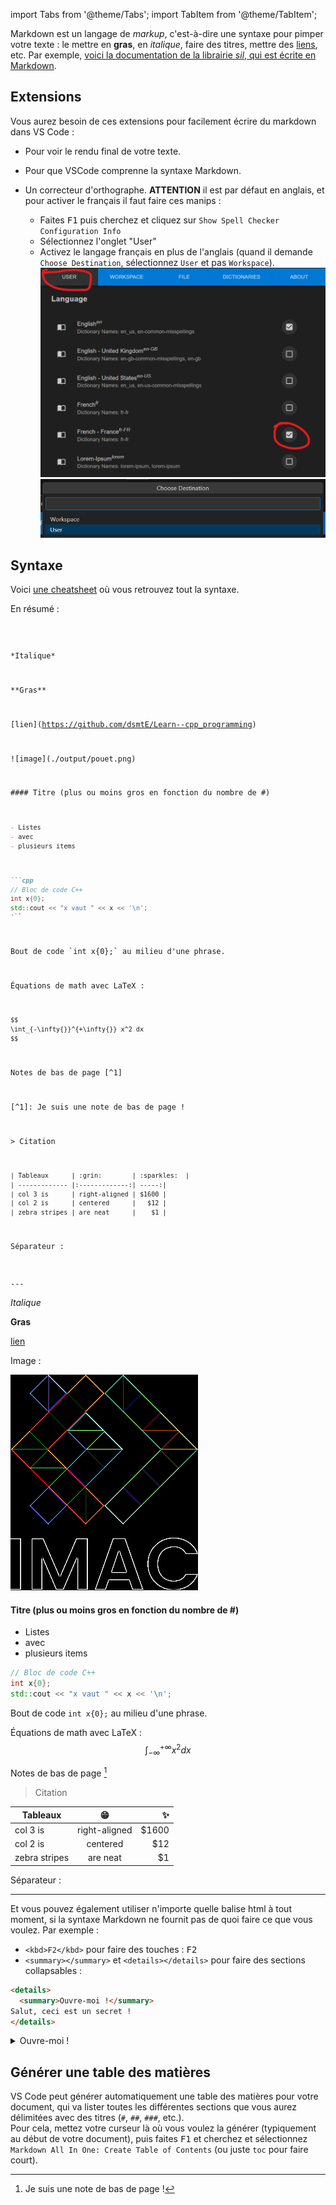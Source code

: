 import Tabs from '@theme/Tabs';
import TabItem from '@theme/TabItem';

Markdown est un langage de *markup*, c'est-à-dire une syntaxe pour pimper votre texte : le mettre en **gras**, en *italique*, faire des titres, mettre des [liens](https://pointerpointer.com/), etc. Par exemple, [voici la documentation de la librairie *sil*, qui est écrite en Markdown](https://github.com/JulesFouchy/Simple-Image-Lib/blob/main/README.md?plain=1).

## Extensions

Vous aurez besoin de ces extensions pour facilement écrire du markdown dans VS Code :

- <VSCodeExtension id="shd101wyy.markdown-preview-enhanced"/> Pour voir le rendu final de votre texte.
- <VSCodeExtension id="yzhang.markdown-all-in-one"/> Pour que VSCode comprenne la syntaxe Markdown.
- <VSCodeExtension id="streetsidesoftware.code-spell-checker-french"/> Un correcteur d'orthographe. <b>ATTENTION</b> il est par défaut en anglais, et pour activer le français il faut faire ces manips :

  - Faites <kbd>F1</kbd> puis cherchez et cliquez sur `Show Spell Checker Configuration Info`
  - Sélectionnez l'onglet "User"
  - Activez le langage français en plus de l'anglais (quand il demande `Choose Destination`, sélectionnez `User` et pas `Workspace`).
![](Markdown_imgs/french_spell_checker.png)
![](Markdown_imgs/french_spell_checker_2.png)

## Syntaxe

Voici [une cheatsheet](https://github.com/adam-p/markdown-here/wiki/Markdown-Cheatsheet) où vous retrouvez tout la syntaxe.

En résumé :

<Tabs>
<TabItem value="syntaxe" label="Syntaxe" default>
<code>

\*Italique\*

\*\*Gras\*\*

\[lien](https://github.com/dsmtE/Learn--cpp_programming)

\!\[image](./output/pouet.png)

\#### Titre (plus ou moins gros en fonction du nombre de #)

```md
- Listes
- avec
- plusieurs items
```

```md
```cpp
// Bloc de code C++
int x{0};
std::cout << "x vaut " << x << '\n';
'``
```

Bout de code \`int x{0};\` au milieu d'une phrase.

Équations de math avec LaTeX :
```md
$$
\int_{-\infty{}}^{+\infty{}} x^2 dx
$$
```

Notes de bas de page \[^1]

\[^1]: Je suis une note de bas de page !

\> Citation

```txt
| Tableaux      | :grin:        | :sparkles:  |
| ------------- |:-------------:| -----:|
| col 3 is      | right-aligned | $1600 |
| col 2 is      | centered      |   $12 |
| zebra stripes | are neat      |    $1 |
```

Séparateur :

\---
</code>
</TabItem>

<TabItem value="résultat" label="Résultat" default>

*Italique*

**Gras**

[lien](https://github.com/dsmtE/Learn--cpp_programming)

Image :

![image](./output/pouet.png)

#### Titre (plus ou moins gros en fonction du nombre de #)

- Listes
- avec
- plusieurs items

```cpp
// Bloc de code C++
int x{0};
std::cout << "x vaut " << x << '\n';
```

Bout de code `int x{0};` au milieu d'une phrase.

Équations de math avec LaTeX :
$$
\int_{-\infty{}}^{+\infty{}} x^2 dx
$$

Notes de bas de page [^1]

[^1]: Je suis une note de bas de page !

> Citation

| Tableaux      | 😁        | ✨  |
| ------------- |:-------------:| -----:|
| col 3 is      | right-aligned | $1600 |
| col 2 is      | centered      |   $12 |
| zebra stripes | are neat      |    $1 |

Séparateur :

---

</TabItem>
</Tabs>

Et vous pouvez également utiliser n'importe quelle balise html à tout moment, si la syntaxe Markdown ne fournit pas de quoi faire ce que vous voulez. Par exemple :
- `<kbd>F2</kbd>` pour faire des touches : <kbd>F2</kbd>
- `<summary></summary>` et `<details></details>` pour faire des sections collapsables :
```html
<details>
  <summary>Ouvre-moi !</summary>
Salut, ceci est un secret !
</details>
```
<details>
  <summary>Ouvre-moi !</summary>
Salut, ceci est un secret !
</details>

## Générer une table des matières

VS Code peut générer automatiquement une table des matières pour votre document, qui va lister toutes les différentes sections que vous aurez délimitées avec des titres (`#`, `##`, `###`, etc.).<br/>
Pour cela, mettez votre curseur là où vous voulez la générer (typiquement au début de votre document), puis faites <kbd>F1</kbd> et cherchez et sélectionnez `Markdown All In One: Create Table of Contents` (ou juste `toc` pour faire court).